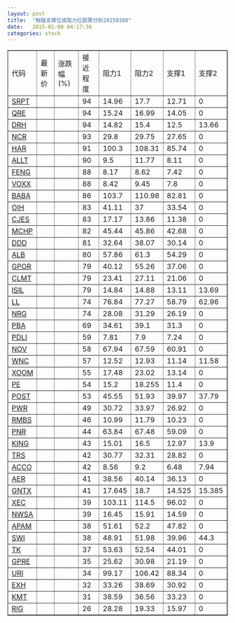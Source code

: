 ```yaml
---
layout: post
title:  "触碰支撑位或阻力位股票分析20150108"
date:   2015-01-08 04:17:36
categories: stock
---
```

<script type="text/javascript">
var stockList = []
stockList.push('gb_srpt');
stockList.push('gb_qre');
stockList.push('gb_drh');
stockList.push('gb_ncr');
stockList.push('gb_har');
stockList.push('gb_allt');
stockList.push('gb_feng');
stockList.push('gb_voxx');
stockList.push('gb_baba');
stockList.push('gb_oih');
stockList.push('gb_cjes');
stockList.push('gb_mchp');
stockList.push('gb_ddd');
stockList.push('gb_alb');
stockList.push('gb_gpor');
stockList.push('gb_clmt');
stockList.push('gb_isil');
stockList.push('gb_ll');
stockList.push('gb_nrg');
stockList.push('gb_pba');
stockList.push('gb_pdli');
stockList.push('gb_nov');
stockList.push('gb_wnc');
stockList.push('gb_xoom');
stockList.push('gb_pe');
stockList.push('gb_post');
stockList.push('gb_pwr');
stockList.push('gb_rmbs');
stockList.push('gb_pnr');
stockList.push('gb_king');
stockList.push('gb_trs');
stockList.push('gb_acco');
stockList.push('gb_aer');
stockList.push('gb_gntx');
stockList.push('gb_xec');
stockList.push('gb_nwsa');
stockList.push('gb_apam');
stockList.push('gb_swi');
stockList.push('gb_tk');
stockList.push('gb_gpre');
stockList.push('gb_uri');
stockList.push('gb_exh');
stockList.push('gb_kmt');
stockList.push('gb_rig');
</script>
<table border="1">
 <tr>
 <td>代码</td>
 <td>最新价</td>
 <td>涨跌幅(%)</td>
 <td>接近程度</td>
 <td>阻力1</td>
 <td>阻力2</td>
 <td>支撑1</td>
 <td>支撑2</td>
</tr>
  <tr id="srpt" class="red">
  <td><a href="http://stock.finance.sina.com.cn/usstock/quotes/SRPT.html" target="_blank">SRPT</a></td><td></td><td></td><td>94</td><td>14.96</td><td>17.7</td><td>12.71</td><td>0</td></tr>
  <tr id="qre" class="red">
  <td><a href="http://stock.finance.sina.com.cn/usstock/quotes/QRE.html" target="_blank">QRE</a></td><td></td><td></td><td>94</td><td>15.24</td><td>16.99</td><td>14.05</td><td>0</td></tr>
  <tr id="drh" class="red">
  <td><a href="http://stock.finance.sina.com.cn/usstock/quotes/DRH.html" target="_blank">DRH</a></td><td></td><td></td><td>94</td><td>14.82</td><td>15.4</td><td>12.5</td><td>13.66</td></tr>
  <tr id="ncr" class="green">
  <td><a href="http://stock.finance.sina.com.cn/usstock/quotes/NCR.html" target="_blank">NCR</a></td><td></td><td></td><td>93</td><td>29.8</td><td>29.75</td><td>27.65</td><td>0</td></tr>
  <tr id="har" class="green">
  <td><a href="http://stock.finance.sina.com.cn/usstock/quotes/HAR.html" target="_blank">HAR</a></td><td></td><td></td><td>91</td><td>100.3</td><td>108.31</td><td>85.74</td><td>0</td></tr>
  <tr id="allt" class="red">
  <td><a href="http://stock.finance.sina.com.cn/usstock/quotes/ALLT.html" target="_blank">ALLT</a></td><td></td><td></td><td>90</td><td>9.5</td><td>11.77</td><td>8.11</td><td>0</td></tr>
  <tr id="feng" class="red">
  <td><a href="http://stock.finance.sina.com.cn/usstock/quotes/FENG.html" target="_blank">FENG</a></td><td></td><td></td><td>88</td><td>8.17</td><td>8.62</td><td>7.42</td><td>0</td></tr>
  <tr id="voxx" class="green">
  <td><a href="http://stock.finance.sina.com.cn/usstock/quotes/VOXX.html" target="_blank">VOXX</a></td><td></td><td></td><td>88</td><td>8.42</td><td>9.45</td><td>7.8</td><td>0</td></tr>
  <tr id="baba" class="red">
  <td><a href="http://stock.finance.sina.com.cn/usstock/quotes/BABA.html" target="_blank">BABA</a></td><td></td><td></td><td>86</td><td>103.7</td><td>110.98</td><td>82.81</td><td>0</td></tr>
  <tr id="oih" class="green">
  <td><a href="http://stock.finance.sina.com.cn/usstock/quotes/OIH.html" target="_blank">OIH</a></td><td></td><td></td><td>83</td><td>41.11</td><td>37</td><td>33.54</td><td>0</td></tr>
  <tr id="cjes" class="green">
  <td><a href="http://stock.finance.sina.com.cn/usstock/quotes/CJES.html" target="_blank">CJES</a></td><td></td><td></td><td>83</td><td>17.17</td><td>13.86</td><td>11.38</td><td>0</td></tr>
  <tr id="mchp" class="green">
  <td><a href="http://stock.finance.sina.com.cn/usstock/quotes/MCHP.html" target="_blank">MCHP</a></td><td></td><td></td><td>82</td><td>45.44</td><td>45.86</td><td>42.68</td><td>0</td></tr>
  <tr id="ddd" class="green">
  <td><a href="http://stock.finance.sina.com.cn/usstock/quotes/DDD.html" target="_blank">DDD</a></td><td></td><td></td><td>81</td><td>32.64</td><td>38.07</td><td>30.14</td><td>0</td></tr>
  <tr id="alb" class="red">
  <td><a href="http://stock.finance.sina.com.cn/usstock/quotes/ALB.html" target="_blank">ALB</a></td><td></td><td></td><td>80</td><td>57.86</td><td>61.3</td><td>54.29</td><td>0</td></tr>
  <tr id="gpor" class="green">
  <td><a href="http://stock.finance.sina.com.cn/usstock/quotes/GPOR.html" target="_blank">GPOR</a></td><td></td><td></td><td>79</td><td>40.12</td><td>55.26</td><td>37.06</td><td>0</td></tr>
  <tr id="clmt" class="red">
  <td><a href="http://stock.finance.sina.com.cn/usstock/quotes/CLMT.html" target="_blank">CLMT</a></td><td></td><td></td><td>79</td><td>23.41</td><td>27.11</td><td>21.06</td><td>0</td></tr>
  <tr id="isil" class="green">
  <td><a href="http://stock.finance.sina.com.cn/usstock/quotes/ISIL.html" target="_blank">ISIL</a></td><td></td><td></td><td>79</td><td>14.84</td><td>14.88</td><td>13.11</td><td>13.69</td></tr>
  <tr id="ll" class="green">
  <td><a href="http://stock.finance.sina.com.cn/usstock/quotes/LL.html" target="_blank">LL</a></td><td></td><td></td><td>74</td><td>76.84</td><td>77.27</td><td>58.79</td><td>62.96</td></tr>
  <tr id="nrg" class="green">
  <td><a href="http://stock.finance.sina.com.cn/usstock/quotes/NRG.html" target="_blank">NRG</a></td><td></td><td></td><td>74</td><td>28.08</td><td>31.29</td><td>26.19</td><td>0</td></tr>
  <tr id="pba" class="red">
  <td><a href="http://stock.finance.sina.com.cn/usstock/quotes/PBA.html" target="_blank">PBA</a></td><td></td><td></td><td>69</td><td>34.61</td><td>39.1</td><td>31.3</td><td>0</td></tr>
  <tr id="pdli" class="green">
  <td><a href="http://stock.finance.sina.com.cn/usstock/quotes/PDLI.html" target="_blank">PDLI</a></td><td></td><td></td><td>59</td><td>7.81</td><td>7.9</td><td>7.24</td><td>0</td></tr>
  <tr id="nov" class="green">
  <td><a href="http://stock.finance.sina.com.cn/usstock/quotes/NOV.html" target="_blank">NOV</a></td><td></td><td></td><td>58</td><td>67.94</td><td>67.59</td><td>60.91</td><td>0</td></tr>
  <tr id="wnc" class="green">
  <td><a href="http://stock.finance.sina.com.cn/usstock/quotes/WNC.html" target="_blank">WNC</a></td><td></td><td></td><td>57</td><td>12.52</td><td>12.93</td><td>11.14</td><td>11.58</td></tr>
  <tr id="xoom" class="red">
  <td><a href="http://stock.finance.sina.com.cn/usstock/quotes/XOOM.html" target="_blank">XOOM</a></td><td></td><td></td><td>55</td><td>17.48</td><td>23.02</td><td>13.14</td><td>0</td></tr>
  <tr id="pe" class="red">
  <td><a href="http://stock.finance.sina.com.cn/usstock/quotes/PE.html" target="_blank">PE</a></td><td></td><td></td><td>54</td><td>15.2</td><td>18.255</td><td>11.4</td><td>0</td></tr>
  <tr id="post" class="green">
  <td><a href="http://stock.finance.sina.com.cn/usstock/quotes/POST.html" target="_blank">POST</a></td><td></td><td></td><td>53</td><td>45.55</td><td>51.93</td><td>39.97</td><td>37.79</td></tr>
  <tr id="pwr" class="green">
  <td><a href="http://stock.finance.sina.com.cn/usstock/quotes/PWR.html" target="_blank">PWR</a></td><td></td><td></td><td>49</td><td>30.72</td><td>33.97</td><td>26.92</td><td>0</td></tr>
  <tr id="rmbs" class="red">
  <td><a href="http://stock.finance.sina.com.cn/usstock/quotes/RMBS.html" target="_blank">RMBS</a></td><td></td><td></td><td>46</td><td>10.99</td><td>11.79</td><td>10.23</td><td>0</td></tr>
  <tr id="pnr" class="green">
  <td><a href="http://stock.finance.sina.com.cn/usstock/quotes/PNR.html" target="_blank">PNR</a></td><td></td><td></td><td>44</td><td>63.84</td><td>67.48</td><td>59.09</td><td>0</td></tr>
  <tr id="king" class="green">
  <td><a href="http://stock.finance.sina.com.cn/usstock/quotes/KING.html" target="_blank">KING</a></td><td></td><td></td><td>43</td><td>15.01</td><td>16.5</td><td>12.97</td><td>13.9</td></tr>
  <tr id="trs" class="red">
  <td><a href="http://stock.finance.sina.com.cn/usstock/quotes/TRS.html" target="_blank">TRS</a></td><td></td><td></td><td>42</td><td>30.77</td><td>32.31</td><td>28.82</td><td>0</td></tr>
  <tr id="acco" class="red">
  <td><a href="http://stock.finance.sina.com.cn/usstock/quotes/ACCO.html" target="_blank">ACCO</a></td><td></td><td></td><td>42</td><td>8.56</td><td>9.2</td><td>6.48</td><td>7.94</td></tr>
  <tr id="aer" class="green">
  <td><a href="http://stock.finance.sina.com.cn/usstock/quotes/AER.html" target="_blank">AER</a></td><td></td><td></td><td>41</td><td>38.56</td><td>40.14</td><td>36.13</td><td>0</td></tr>
  <tr id="gntx" class="red">
  <td><a href="http://stock.finance.sina.com.cn/usstock/quotes/GNTX.html" target="_blank">GNTX</a></td><td></td><td></td><td>41</td><td>17.645</td><td>18.7</td><td>14.525</td><td>15.385</td></tr>
  <tr id="xec" class="green">
  <td><a href="http://stock.finance.sina.com.cn/usstock/quotes/XEC.html" target="_blank">XEC</a></td><td></td><td></td><td>39</td><td>103.11</td><td>114.5</td><td>96.02</td><td>0</td></tr>
  <tr id="nwsa" class="green">
  <td><a href="http://stock.finance.sina.com.cn/usstock/quotes/NWSA.html" target="_blank">NWSA</a></td><td></td><td></td><td>39</td><td>16.45</td><td>15.91</td><td>14.59</td><td>0</td></tr>
  <tr id="apam" class="green">
  <td><a href="http://stock.finance.sina.com.cn/usstock/quotes/APAM.html" target="_blank">APAM</a></td><td></td><td></td><td>38</td><td>51.61</td><td>52.2</td><td>47.82</td><td>0</td></tr>
  <tr id="swi" class="red">
  <td><a href="http://stock.finance.sina.com.cn/usstock/quotes/SWI.html" target="_blank">SWI</a></td><td></td><td></td><td>38</td><td>48.91</td><td>51.98</td><td>39.96</td><td>44.3</td></tr>
  <tr id="tk" class="green">
  <td><a href="http://stock.finance.sina.com.cn/usstock/quotes/TK.html" target="_blank">TK</a></td><td></td><td></td><td>37</td><td>53.63</td><td>52.54</td><td>44.01</td><td>0</td></tr>
  <tr id="gpre" class="green">
  <td><a href="http://stock.finance.sina.com.cn/usstock/quotes/GPRE.html" target="_blank">GPRE</a></td><td></td><td></td><td>35</td><td>25.62</td><td>30.98</td><td>21.19</td><td>0</td></tr>
  <tr id="uri" class="green">
  <td><a href="http://stock.finance.sina.com.cn/usstock/quotes/URI.html" target="_blank">URI</a></td><td></td><td></td><td>34</td><td>99.17</td><td>106.42</td><td>88.34</td><td>0</td></tr>
  <tr id="exh" class="green">
  <td><a href="http://stock.finance.sina.com.cn/usstock/quotes/EXH.html" target="_blank">EXH</a></td><td></td><td></td><td>32</td><td>33.26</td><td>38.69</td><td>30.92</td><td>0</td></tr>
  <tr id="kmt" class="green">
  <td><a href="http://stock.finance.sina.com.cn/usstock/quotes/KMT.html" target="_blank">KMT</a></td><td></td><td></td><td>31</td><td>38.59</td><td>36.56</td><td>33.23</td><td>0</td></tr>
  <tr id="rig" class="green">
  <td><a href="http://stock.finance.sina.com.cn/usstock/quotes/RIG.html" target="_blank">RIG</a></td><td></td><td></td><td>26</td><td>28.28</td><td>19.33</td><td>15.97</td><td>0</td></tr>
</table>

